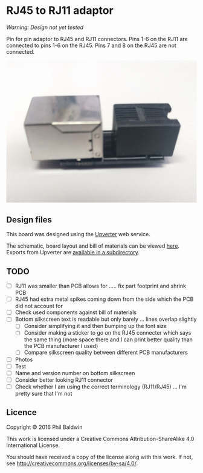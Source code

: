 # RJ45 to RJ11 adaptor

*Warning: Design not yet tested*

Pin for pin adaptor to RJ45 and RJ11 connectors. Pins 1-6 on the RJ11 are connected to pins 1-6 on the RJ45. Pins 7 and 8 on the RJ45 are not connected.

![Board photo](./board-photo.jpg)

## Design files

This board was designed using the [Upverter](https://upverter.com) web service.

The schematic, board layout and bill of materials can be viewed [here](https://upverter.com/Trebuchetindustries/a729da65489fed32/RJ45-to-RJ11-adaptor/). Exports from Upverter are [available in a subdirectory](./Upverter%20exports).

## TODO

* [ ] RJ11 was smaller than PCB allows for ..... fix part footprint and shrink PCB
* [ ] RJ45 had extra metal spikes coming down from the side which the PCB did not account for
* [ ] Check used components against bill of materials
* [ ] Bottom silkscreen text is readable but only barely ... lines overlap slightly
    * [ ] Consider simplifying it and then bumping up the font size
    * [ ] Consider making a sticker to go on the RJ45 connecter which says the same thing (more space there and I can print better quality than the PCB manufacturer I used)
    * [ ] Compare silkscreen quality between different PCB manufacturers
* [ ] Photos
* [ ] Test
* [ ] Name and version number on bottom silkscreen
* [ ] Consider better looking RJ11 connector
* [ ] Check whether I am using the correct terminology (RJ11/RJ45) ... I'm pretty sure that I'm not

## Licence

Copyright © 2016 Phil Baldwin

This work is licensed under a Creative Commons Attribution-ShareAlike 4.0 International License.

You should have received a copy of the license along with this work. If not, see <http://creativecommons.org/licenses/by-sa/4.0/>.
